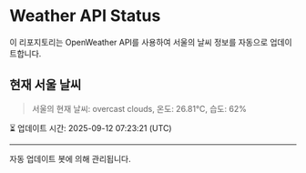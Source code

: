 
# Weather API Status

이 리포지토리는 OpenWeather API를 사용하여 서울의 날씨 정보를 자동으로 업데이트합니다.

## 현재 서울 날씨
> 서울의 현재 날씨: overcast clouds, 온도: 26.81°C, 습도: 62%

⏳ 업데이트 시간: 2025-09-12 07:23:21 (UTC)

---
자동 업데이트 봇에 의해 관리됩니다.

